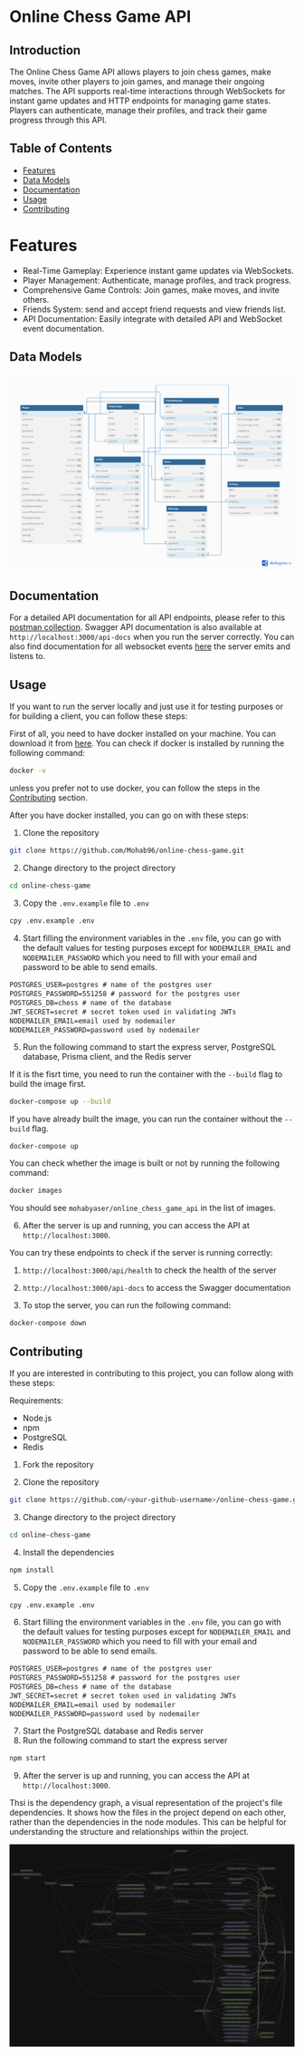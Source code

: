 # Online Chess Game API

## Introduction

The Online Chess Game API allows players to join chess games, make moves, invite other players to join games, and manage their ongoing matches. The API supports real-time interactions through WebSockets for instant game updates and HTTP endpoints for managing game states. Players can authenticate, manage their profiles, and track their game progress through this API.

## Table of Contents

- [Features](#features)
- [Data Models](#data-models)
- [Documentation](#documentation)
- [Usage](#usage)
- [Contributing](#contributing)

# Features

- Real-Time Gameplay: Experience instant game updates via WebSockets.
- Player Management: Authenticate, manage profiles, and track progress.
- Comprehensive Game Controls: Join games, make moves, and invite others.
- Friends System: send and accept friend requests and view friends list.
- API Documentation: Easily integrate with detailed API and WebSocket event documentation.

## Data Models

![Data Models](assets/schema.png)

## Documentation

For a detailed API documentation for all API endpoints, please refer to this [postman collection](https://documenter.getpostman.com/view/35575927/2sA3kaDKpx). Swagger API documentation is also available at `http://localhost:3000/api-docs` when you run the server correctly. You can also find documentation for all websocket events [here](docs/Documentation%20for%20Socket.IO%20Events.md) the server emits and listens to.

## Usage

If you want to run the server locally and just use it for testing purposes or for building a client, you can follow these steps:

First of all, you need to have docker installed on your machine. You can download it from [here](https://www.docker.com/products/docker-desktop). You can check if docker is installed by running the following command:

```bash
docker -v
```

unless you prefer not to use docker, you can follow the steps in the [Contributing](#contributing) section.

After you have docker installed, you can go on with these steps:

1. Clone the repository

```bash
git clone https://github.com/Mohab96/online-chess-game.git
```

2. Change directory to the project directory

```bash
cd online-chess-game
```

3. Copy the `.env.example` file to `.env`

```bash
cpy .env.example .env
```

4. Start filling the environment variables in the `.env` file, you can go with the default values for testing purposes except for `NODEMAILER_EMAIL` and `NODEMAILER_PASSWORD` which you need to fill with your email and password to be able to send emails.

```
POSTGRES_USER=postgres # name of the postgres user
POSTGRES_PASSWORD=551258 # password for the postgres user
POSTGRES_DB=chess # name of the database
JWT_SECRET=secret # secret token used in validating JWTs
NODEMAILER_EMAIL=email used by nodemailer
NODEMAILER_PASSWORD=password used by nodemailer
```

5. Run the following command to start the express server, PostgreSQL database, Prisma client, and the Redis server

If it is the fisrt time, you need to run the container with the `--build` flag to build the image first.

```bash
docker-compose up --build
```

If you have already built the image, you can run the container without the `--build` flag.

```bash
docker-compose up
```

You can check whether the image is built or not by running the following command:

```bash
docker images
```

You should see `mohabyaser/online_chess_game_api` in the list of images.

6. After the server is up and running, you can access the API at `http://localhost:3000`.

You can try these endpoints to check if the server is running correctly:

1. `http://localhost:3000/api/health` to check the health of the server
2. `http://localhost:3000/api-docs` to access the Swagger documentation

3. To stop the server, you can run the following command:

```bash
docker-compose down
```

## Contributing

If you are interested in contributing to this project, you can follow along with these steps:

Requirements:

- Node.js
- npm
- PostgreSQL
- Redis

1. Fork the repository

2. Clone the repository

```bash
git clone https://github.com/<your-github-username>/online-chess-game.git
```

3. Change directory to the project directory

```bash
cd online-chess-game
```

4. Install the dependencies

```bash
npm install
```

5. Copy the `.env.example` file to `.env`

```bash
cpy .env.example .env
```

6. Start filling the environment variables in the `.env` file, you can go with the default values for testing purposes except for `NODEMAILER_EMAIL` and `NODEMAILER_PASSWORD` which you need to fill with your email and password to be able to send emails.

```
POSTGRES_USER=postgres # name of the postgres user
POSTGRES_PASSWORD=551258 # password for the postgres user
POSTGRES_DB=chess # name of the database
JWT_SECRET=secret # secret token used in validating JWTs
NODEMAILER_EMAIL=email used by nodemailer
NODEMAILER_PASSWORD=password used by nodemailer
```

7. Start the PostgreSQL database and Redis server
8. Run the following command to start the express server

```bash
npm start
```

9. After the server is up and running, you can access the API at `http://localhost:3000`.

Thsi is the dependency graph, a visual representation of the project's file dependencies. It shows how the files in the project depend on each other, rather than the dependencies in the node modules. This can be helpful for understanding the structure and relationships within the project.

![Dependency Graph](assets/deps.jpg)
